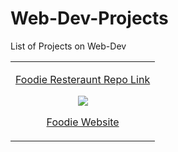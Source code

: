 # Web-Dev-Projects

List of Projects on Web-Dev

<table width=100%>
      <tr>
          <td align="center">
             <p><a href="https://github.com/NIKU-SINGH/Foodie-Restaurant">Foodie Resteraunt Repo Link</a></p>
             <img src="images/Foodie1.png"/>
             <p><a href="https://niku-singh.github.io/Foodie-Restaurant/">Foodie Website</a></p>
          </td>
      </tr>
</table>

